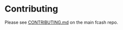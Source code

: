 # Contributing

Please see [CONTRIBUTING.md](https://github.com/fcash-wallet/fcash/blob/master/CONTRIBUTING.md) on the main fcash repo.
